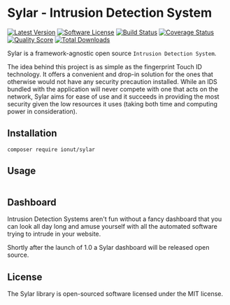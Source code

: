 Sylar - Intrusion Detection System
================
[![Latest Version](https://img.shields.io/packagist/v/ionut/sylar.svg?style=flat-square)](https://github.com/IonutBajescu/sylar/releases)
[![Software License](https://img.shields.io/badge/license-MIT-brightgreen.svg?style=flat-square)](LICENSE)
[![Build Status](https://img.shields.io/travis/IonutBajescu/sylar/master.svg?style=flat-square)](https://travis-ci.org/IonutBajescu/sylar)
[![Coverage Status](https://img.shields.io/scrutinizer/coverage/g/IonutBajescu/sylar.svg?style=flat-square)](https://scrutinizer-ci.com/g/IonutBajescu/sylar/code-structure)
[![Quality Score](https://img.shields.io/scrutinizer/g/IonutBajescu/sylar.svg?style=flat-square)](https://scrutinizer-ci.com/g/IonutBajescu/sylar)
[![Total Downloads](https://img.shields.io/packagist/dt/ionut/sylar.svg?style=flat-square)](https://packagist.org/packages/ionut/sylar)


Sylar is a framework-agnostic open source `Intrusion Detection System`.

The idea behind this project is as simple as the fingerprint Touch ID technology. It offers a convenient and drop-in solution for the ones that otherwise would not have any security precaution installed.
While an IDS bundled with the application will never compete with one that acts on the network, Sylar aims for ease of use and it succeeds in providing the most security given the low resources it uses (taking both time and computing power in consideration).

## Installation
`composer require ionut/sylar`

## Usage
```php

```

## Dashboard
Intrusion Detection Systems aren't fun without a fancy dashboard that you can look all day long and amuse yourself with all the automated software trying to intrude in your website.

Shortly after the launch of 1.0 a Sylar dashboard will be released open source.

License
---------------------

The Sylar library is open-sourced software licensed under the MIT license.

